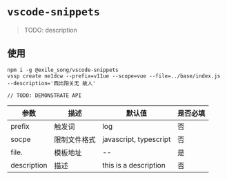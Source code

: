 # `vscode-snippets`

> TODO: description

## 使用

```
npm i -g @exile_song/vscode-snippets 
vssp create ne1dcw --prefix=v11ue --scope=vue --file=../base/index.js --description='西出阳关无 故人'

// TODO: DEMONSTRATE API
```
|  参数   | 描述  | 默认值 | 是否必填|
|  ----  | ----  | ---- | ---- | 
| prefix  | 触发词 | log  | 否   
| socpe  | 限制文件格式 | javascript, typescript | 否 
| file.  | 模板地址 | -- | 是 
| description| 描述 | this is a description | 否
